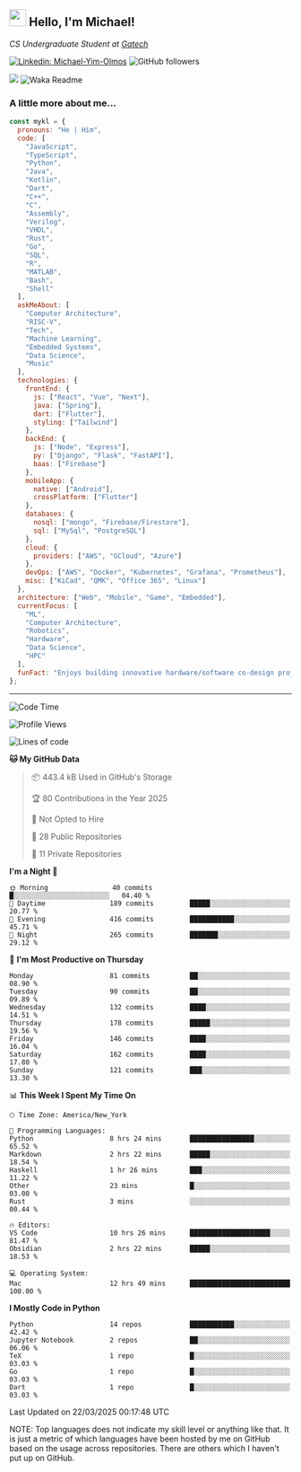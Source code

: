 <h2><img src="https://emojis.slackmojis.com/emojis/images/1531849430/4246/blob-sunglasses.gif?1531849430" width="30"/> Hello, I'm Michael!</h2>
<p><em>CS Undergraduate Student at <a href="https://www.gatech.edu/">Gatech</em></p>

[![Linkedin: Michael-Yim-Olmos](https://img.shields.io/badge/-mykl-blue?style=flat-square&logo=Linkedin&logoColor=white&link=https://www.linkedin.com/in/michael-yim-olmos/)](https://www.linkedin.com/in/michael-yim-olmos/)
![GitHub followers](https://img.shields.io/github/followers/MyKl-Y?label=Follow&style=social)
<!--[![website](https://img.shields.io/badge/Website-46a2f1.svg?&style=flat-square&logo=Google-Chrome&logoColor=white&link=https://anmolsingh.me/)](https://anmolsingh.me/)-->
![](https://visitor-badge.glitch.me/badge?page_id=anmol098.anmol098)
![Waka Readme](https://github.com/anmol098/anmol098/workflows/Waka%20Readme/badge.svg)

<!--👇 Hit in your console or terminal to connect with me.

```bash
npx anmol
```
**👆 This command line tool can be found at [npx anmol](https://github.com/anmol098/npx_card)**-->

### A little more about me...  

```javascript
const mykl = {
  pronouns: "He | Him",
  code: [
    "JavaScript",
    "TypeScript",
    "Python",
    "Java",
    "Kotlin",
    "Dart",
    "C++",
    "C",
    "Assembly",
    "Verilog",
    "VHDL",
    "Rust",
    "Go",
    "SQL",
    "R",
    "MATLAB",
    "Bash",
    "Shell"
  ],
  askMeAbout: [
    "Computer Architecture",
    "RISC-V",
    "Tech",
    "Machine Learning",
    "Embedded Systems",
    "Data Science",
    "Music"
  ],
  technologies: {
    frontEnd: {
      js: ["React", "Vue", "Next"],
      java: ["Spring"],
      dart: ["Flutter"],
      styling: ["Tailwind"]
    },
    backEnd: {
      js: ["Node", "Express"],
      py: ["Django", "Flask", "FastAPI"],
      baas: ["Firebase"]
    },
    mobileApp: {
      native: ["Android"],
      crossPlatform: ["Flutter"]
    },
    databases: {
      nosql: ["mongo", "Firebase/Firestore"],
      sql: ["MySql", "PostgreSQL"]
    },
    cloud: {
      providers: ["AWS", "GCloud", "Azure"]
    },
    devOps: ["AWS", "Docker", "Kubernetes", "Grafana", "Prometheus"],
    misc: ["KiCad", "QMK", "Office 365", "Linux"]
  },
  architecture: ["Web", "Mobile", "Game", "Embedded"],
  currentFocus: [
    "ML",
    "Computer Architecture",
    "Robotics",
    "Hardware",
    "Data Science",
    "HPC"
  ],
  funFact: "Enjoys building innovative hardware/software co-design projects and exploring robotics."
};

```

---
<!--START_SECTION:waka-->
![Code Time](http://img.shields.io/badge/Code%20Time-425%20hrs%204%20mins-blue)

![Profile Views](http://img.shields.io/badge/Profile%20Views-0-blue)

![Lines of code](https://img.shields.io/badge/From%20Hello%20World%20I%27ve%20Written-5.1%20million%20lines%20of%20code-blue)

**🐱 My GitHub Data** 

> 📦 443.4 kB Used in GitHub's Storage 
 > 
> 🏆 80 Contributions in the Year 2025
 > 
> 🚫 Not Opted to Hire
 > 
> 📜 28 Public Repositories 
 > 
> 🔑 11 Private Repositories 
 > 
**I'm a Night 🦉** 

```text
🌞 Morning                40 commits          █░░░░░░░░░░░░░░░░░░░░░░░░   04.40 % 
🌆 Daytime                189 commits         █████░░░░░░░░░░░░░░░░░░░░   20.77 % 
🌃 Evening                416 commits         ███████████░░░░░░░░░░░░░░   45.71 % 
🌙 Night                  265 commits         ███████░░░░░░░░░░░░░░░░░░   29.12 % 
```
📅 **I'm Most Productive on Thursday** 

```text
Monday                   81 commits          ██░░░░░░░░░░░░░░░░░░░░░░░   08.90 % 
Tuesday                  90 commits          ██░░░░░░░░░░░░░░░░░░░░░░░   09.89 % 
Wednesday                132 commits         ████░░░░░░░░░░░░░░░░░░░░░   14.51 % 
Thursday                 178 commits         █████░░░░░░░░░░░░░░░░░░░░   19.56 % 
Friday                   146 commits         ████░░░░░░░░░░░░░░░░░░░░░   16.04 % 
Saturday                 162 commits         ████░░░░░░░░░░░░░░░░░░░░░   17.80 % 
Sunday                   121 commits         ███░░░░░░░░░░░░░░░░░░░░░░   13.30 % 
```


📊 **This Week I Spent My Time On** 

```text
🕑︎ Time Zone: America/New_York

💬 Programming Languages: 
Python                   8 hrs 24 mins       ████████████████░░░░░░░░░   65.52 % 
Markdown                 2 hrs 22 mins       █████░░░░░░░░░░░░░░░░░░░░   18.54 % 
Haskell                  1 hr 26 mins        ███░░░░░░░░░░░░░░░░░░░░░░   11.22 % 
Other                    23 mins             █░░░░░░░░░░░░░░░░░░░░░░░░   03.00 % 
Rust                     3 mins              ░░░░░░░░░░░░░░░░░░░░░░░░░   00.44 % 

🔥 Editors: 
VS Code                  10 hrs 26 mins      ████████████████████░░░░░   81.47 % 
Obsidian                 2 hrs 22 mins       █████░░░░░░░░░░░░░░░░░░░░   18.53 % 

💻 Operating System: 
Mac                      12 hrs 49 mins      █████████████████████████   100.00 % 
```

**I Mostly Code in Python** 

```text
Python                   14 repos            ███████████░░░░░░░░░░░░░░   42.42 % 
Jupyter Notebook         2 repos             ██░░░░░░░░░░░░░░░░░░░░░░░   06.06 % 
TeX                      1 repo              █░░░░░░░░░░░░░░░░░░░░░░░░   03.03 % 
Go                       1 repo              █░░░░░░░░░░░░░░░░░░░░░░░░   03.03 % 
Dart                     1 repo              █░░░░░░░░░░░░░░░░░░░░░░░░   03.03 % 
```




 Last Updated on 22/03/2025 00:17:48 UTC
<!--END_SECTION:waka-->

NOTE: Top languages does not indicate my skill level or anything like that. It is just a metric of which languages have been hosted by me on GitHub based on the usage across repositories. There are others which I haven't put up on GitHub.
